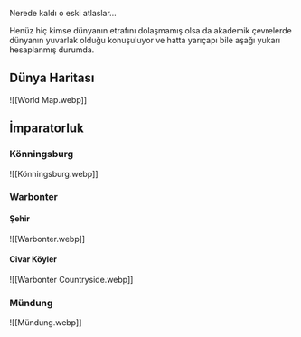 Nerede kaldı o eski atlaslar...  
  
Henüz hiç kimse dünyanın etrafını dolaşmamış olsa da akademik çevrelerde dünyanın yuvarlak olduğu konuşuluyor ve hatta yarıçapı bile aşağı yukarı hesaplanmış durumda.  
  
  
## Dünya Haritası  
![[World Map.webp]]  
  
## İmparatorluk  
  
### Könningsburg  
![[Könningsburg.webp]]  
  
### Warbonter  
#### Şehir  
![[Warbonter.webp]]  
  
#### Civar Köyler  
![[Warbonter Countryside.webp]]  
  
### Mündung  
![[Mündung.webp]]  
